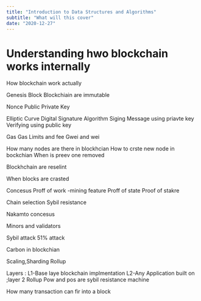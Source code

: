 ```yaml
---
title: "Introduction to Data Structures and Algorithms"
subtitle: "What will this cover"
date: "2020-12-27"
---
```


# Understanding hwo blockchain works internally

How blockchain work actually


Genesis Block
Blockchiain are immutable
 


Nonce
Public Private Key

Elliptic Curve Digital Signature Algorithm
Siging Message using priavte key
Verifying using public key

Gas
Gas Limits and fee
Gwei and wei


How many nodes are there in blockhcian
How to crste new node in bockchian
When is preev one removed

Blockhchain are reselint

When blocks are crasted

Concesus 
Proff of work  -mining feature
Proff of state
Proof of stakre


Chain selection
Sybil resistance

Nakamto concesus

Minors and validators

Sybil attack
51% attack 


Carbon in blockchian
 
Scaling,Sharding Rollup



Layers :
L1-Base laye blockchain implmentation
L2-Any Application built on ;layer 2
Rollup
Pow and pos are sybil resistance machine

How many transaction can fir into a block

